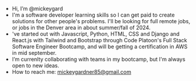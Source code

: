- Hi, I’m @mickeygard
- I'm a software developer learning skills so I can get paid to create solutions for other people's problems. I'll be looking for full remote jobs, or jobs in the Denver area in about summer/fall of 2024.
- 've started out with Javascript, Python, HTML, CSS and Django and React.js with Tailwind and Bootstrap through Code Platoon's Full Stack Software Engineer Bootcamp, and will be getting a certification in AWS in mid september.
-  I’m currenlty collaborating with teams in my bootcamp, but I'm always open to new ideas.
-  How to reach me: mickeygardner85@gmail.com

<!---
mickeygard/mickeygard is a ✨ special ✨ repository because its `README.md` (this file) appears on your GitHub profile.
You can click the Preview link to take a look at your changes.
--->
